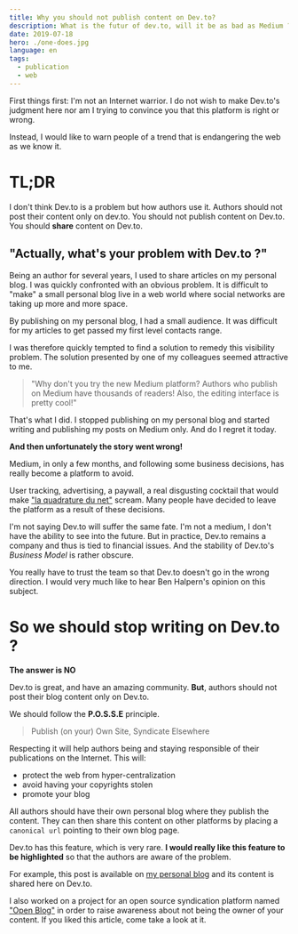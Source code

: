```yaml
---
title: Why you should not publish content on Dev.to?
description: What is the futur of dev.to, will it be as bad as Medium ? Will it steal your content under a paywall? Should you only publish your content on a third party site.
date: 2019-07-18
hero: ./one-does.jpg
language: en
tags:
  - publication
  - web
---
```


First things first: I'm not an Internet warrior. I do not wish to make Dev.to's judgment here nor am I trying to convince you that this platform is right or wrong.

Instead, I would like to warn people of a trend that is endangering the web as we know it.

# TL;DR

I don't think Dev.to is a problem but how authors use it. Authors should not post their content only on dev.to. You should not publish content on Dev.to. You should **share** content on Dev.to.

## "Actually, what's your problem with Dev.to ?"

Being an author for several years, I used to share articles on my personal blog. I was quickly confronted with an obvious problem. It is difficult to "make" a small personal blog live in a web world where social networks are taking up more and more space.

By publishing on my personal blog, I had a small audience. It was difficult for my articles to get passed my first level contacts range.

I was therefore quickly tempted to find a solution to remedy this visibility problem. The solution presented by one of my colleagues seemed attractive to me.

> "Why don't you try the new Medium platform? Authors who publish on Medium have thousands of readers! Also, the editing interface is pretty cool!"

That's what I did. I stopped publishing on my personal blog and started writing and publishing my posts on Medium only. And do I regret it today.

**And then unfortunately the story went wrong!**

Medium, in only a few months, and following some business decisions, has really become a platform to avoid.

User tracking, advertising, a paywall, a real disgusting cocktail that would make ["la quadrature du net"](https://www.laquadrature.net/en/) scream. Many people have decided to leave the platform as a result of these decisions.

I'm not saying Dev.to will suffer the same fate. I'm not a medium, I don't have the ability to see into the future. But in practice, Dev.to remains a company and thus is tied to financial issues. And the stability of Dev.to's _Business Model_ is rather obscure.

You really have to trust the team so that Dev.to doesn't go in the wrong direction. I would very much like to hear Ben Halpern's opinion on this subject.

# So we should stop writing on Dev.to ?

**The answer is NO**

Dev.to is great, and have an amazing community. **But**, authors should not post their blog content only on Dev.to.

We should follow the **P.O.S.S.E** principle.

> Publish (on your) Own Site, Syndicate Elsewhere

Respecting it will help authors being and staying responsible of their publications on the Internet. This will:

- protect the web from hyper-centralization
- avoid having your copyrights stolen
- promote your blog

All authors should have their own personal blog where they publish the content. They can then share this content on other platforms by placing a `canonical url` pointing to their own blog page.

Dev.to has this feature, which is very rare. **I would really like this feature to be highlighted** so that the authors are aware of the problem.

For example, this post is available on [my personal blog](https://blog.slashgear.dev/posts/stop-dev-to/) and its content is shared here on Dev.to.

I also worked on a project for an open source syndication platform named ["Open Blog"](https://open-blog.dev/) in order to raise awareness about not being the owner of your content. If you liked this article, come take a look at it.
